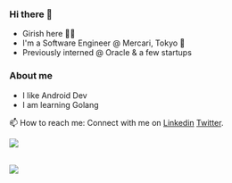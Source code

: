 ### Hi there 👋
- Girish here 🧑‍💻
- I'm a Software Engineer @ Mercari, Tokyo 🗼
- Previously interned @ Oracle & a few startups

### About me

- I like Android Dev
- I am learning Golang



📫 How to reach me: Connect with me on [Linkedin](https://www.linkedin.com/in/girish23/) [Twitter](https://twitter.com/DroidGarg).
<br/>
<p align="left">
    <img src="https://github-readme-stats.vercel.app/api?username=gargvader&&show_icons=true&title_color=ffffff&icon_color=bb2acf&text_color=daf7dc&bg_color=151515">
</p>
<br>

<img src="https://komarev.com/ghpvc/?username=gargVader">

